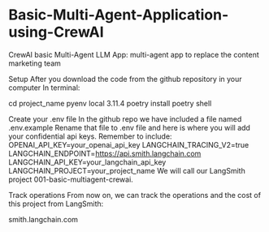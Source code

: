 # Basic-Multi-Agent-Application-using-CrewAI
CrewAI basic Multi-Agent LLM App: multi-agent app to replace the content marketing team

Setup
After you download the code from the github repository in your computer
In terminal:

cd project_name
pyenv local 3.11.4
poetry install
poetry shell

Create your .env file
In the github repo we have included a file named .env.example
Rename that file to .env file and here is where you will add your confidential api keys. Remember to include:
OPENAI_API_KEY=your_openai_api_key
LANGCHAIN_TRACING_V2=true
LANGCHAIN_ENDPOINT=https://api.smith.langchain.com
LANGCHAIN_API_KEY=your_langchain_api_key
LANGCHAIN_PROJECT=your_project_name
We will call our LangSmith project 001-basic-multiagent-crewai.

Track operations
From now on, we can track the operations and the cost of this project from LangSmith:

smith.langchain.com
